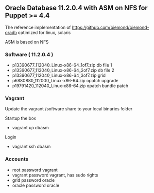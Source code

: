 ## Oracle Database 11.2.0.4 with ASM on NFS for Puppet >= 4.4

The reference implementation of https://github.com/biemond/biemond-oradb
optimized for linux, solaris

ASM is based on NFS

### Software ( 11.2.0.4 )
- p13390677_112040_Linux-x86-64_1of7.zip db file 1
- p13390677_112040_Linux-x86-64_2of7.zip db file 2
- p13390677_112040_Linux-x86-64_3of7.zip grid
- p6880880_112000_Linux-x86-64.zip opatch upgrade
- p19791420_112040_Linux-x86-64.zip opatch bundle patch

### Vagrant
Update the vagrant /software share to your local binaries folder

Startup the box
- vagrant up dbasm

Login
- vagrant ssh dbasm

### Accounts
- root password vagrant
- vagrant password vagrant, has sudo rights
- grid password oracle
- oracle password oracle